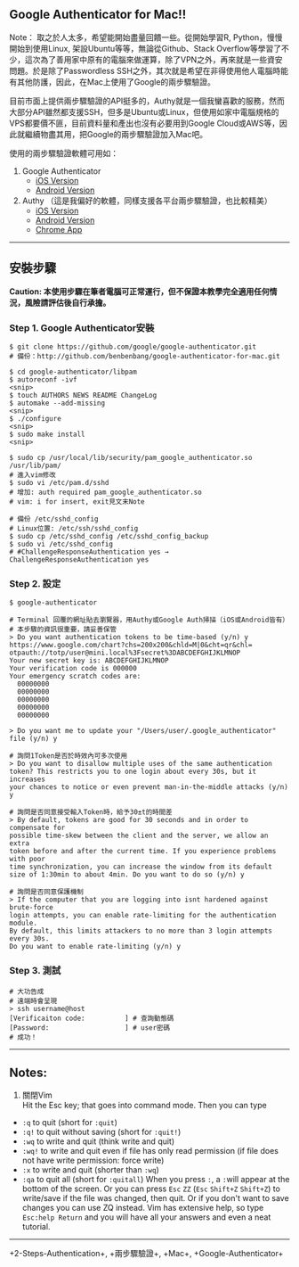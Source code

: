 ## Google Authenticator for Mac!!

Note： 取之於人太多，希望能開始盡量回饋一些。從開始學習R, Python，慢慢開始到使用Linux, 架設Ubuntu等等，無論從Github、Stack Overflow等學習了不少，這次為了善用家中原有的電腦來做運算，除了VPN之外，再來就是一些資安問題。於是除了Passwordless SSH之外，其次就是希望在非得使用他人電腦時能有其他防護，因此，在Mac上使用了Google的兩步驟驗證。

目前市面上提供兩步驟驗證的API挺多的，Authy就是一個我蠻喜歡的服務，然而大部分API雖然都支援SSH，但多是Ubuntu或Linux，但使用如家中電腦規格的VPS都要價不匪，目前資料量和產出也沒有必要用到Google Cloud或AWS等，因此就繼續物盡其用，把Google的兩步驟驗證加入Mac吧。

使用的兩步驟驗證軟體可用如：

1. Google Authenticator
   * [iOS Version](https://itunes.apple.com/tw/app/google-authenticator/id388497605)
   * [Android Version](https://play.google.com/store/apps/details?id=com.google.android.apps.authenticator2)
2. Authy （這是我偏好的軟體，同樣支援各平台兩步驟驗證，也比較精美）
   * [iOS Version](https://itunes.apple.com/us/app/authy/id494168017)
   * [Android Version](https://play.google.com/store/apps/details?id=com.authy.authy)
   * [Chrome App](https://chrome.google.com/webstore/detail/authy-chrome-extension/fhgenkpocbhhddlgkjnfghpjanffonno)

---
## 安裝步驟
**Caution: 本使用步驟在筆者電腦可正常運行，但不保證本教學完全適用任何情況，風險請評估後自行承擔。**  
### Step 1. Google Authenticator安裝
``` terminal
$ git clone https://github.com/google/google-authenticator.git
# 備份：http://github.com/benbenbang/google-authenticator-for-mac.git
```
``` terminal
$ cd google-authenticator/libpam
$ autoreconf -ivf
<snip>
$ touch AUTHORS NEWS README ChangeLog
$ automake --add-missing
<snip>
$ ./configure
<snip>
$ sudo make install
<snip>
```
``` terminal
$ sudo cp /usr/local/lib/security/pam_google_authenticator.so /usr/lib/pam/
# 進入vim修改
$ sudo vi /etc/pam.d/sshd
# 增加: auth required pam_google_authenticator.so
# vim: i for insert, exit見文末Note
```
``` terminal
# 備份 /etc/sshd_config
# Linux位置: /etc/ssh/sshd_config
$ sudo cp /etc/sshd_config /etc/sshd_config_backup
$ sudo vi /etc/sshd_config
# #ChallengeResponseAuthentication yes → ChallengeResponseAuthentication yes
```

### Step 2. 設定
``` terminal
$ google-authenticator

# Terminal 回覆的網址貼去瀏覽器，用Authy或Google Auth掃描（iOS或Android皆有）
# 本步驟的資訊很重要，請妥善保管
> Do you want authentication tokens to be time-based (y/n) y
https://www.google.com/chart?chs=200x200&chld=M|0&cht=qr&chl=
otpauth://totp/user@mini.local%3Fsecret%3DABCDEFGHIJKLMNOP
Your new secret key is: ABCDEFGHIJKLMNOP 
Your verification code is 000000
Your emergency scratch codes are:
  00000000
  00000000
  00000000
  00000000
  00000000

> Do you want me to update your "/Users/user/.google_authenticator" file (y/n) y
```
``` terminal
# 詢問1Token是否於時效內可多次使用
> Do you want to disallow multiple uses of the same authentication
token? This restricts you to one login about every 30s, but it increases
your chances to notice or even prevent man-in-the-middle attacks (y/n) y
```
``` terminal
# 詢問是否同意接受輸入Token時，給予30±t的時間差
> By default, tokens are good for 30 seconds and in order to compensate for
possible time-skew between the client and the server, we allow an extra
token before and after the current time. If you experience problems with poor
time synchronization, you can increase the window from its default
size of 1:30min to about 4min. Do you want to do so (y/n) y
```
``` terminal
# 詢問是否同意保護機制
> If the computer that you are logging into isnt hardened against brute-force
login attempts, you can enable rate-limiting for the authentication module.
By default, this limits attackers to no more than 3 login attempts every 30s.
Do you want to enable rate-limiting (y/n) y
```

### Step 3. 測試
``` terminal
# 大功告成
# 遠端時會呈現
> ssh username@host
[Verificaiton code:          ] # 查詢動態碼
[Password:                   ] # user密碼
# 成功！
```

---
## Notes: 
1. 關閉Vim  
  Hit the Esc key; that goes into command mode. Then you can type
  * `:q` to quit (short for `:quit`)
  * `:q!` to quit without saving (short for `:quit!`)
  * `:wq` to write and quit (think write and quit)
  * `:wq!` to write and quit even if file has only read permission (if file does not have write permission: force write)
  * `:x` to write and quit (shorter than `:wq`)
  * `:qa` to quit all (short for `:quitall`)
  When you press `:`, a `:`will appear at the bottom of the screen.
  Or you can press `Esc` `ZZ` (`Esc` `Shift+Z` `Shift+Z`) to write/save if the file was changed, then quit.
  Or if you don't want to save changes you can use ZQ instead.
  Vim has extensive help, so type `Esc:help Return` and you will have all your answers and even a neat tutorial.

---
+2-Steps-Authentication+, +兩步驟驗證+, +Mac+, +Google-Authenticator+
